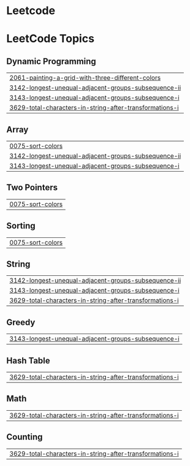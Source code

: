 # Leetcode
<!---LeetCode Topics Start-->
# LeetCode Topics
## Dynamic Programming
|  |
| ------- |
| [2061-painting-a-grid-with-three-different-colors](https://github.com/shahid-sheikh22/Leetcode/tree/master/2061-painting-a-grid-with-three-different-colors) |
| [3142-longest-unequal-adjacent-groups-subsequence-ii](https://github.com/shahid-sheikh22/Leetcode/tree/master/3142-longest-unequal-adjacent-groups-subsequence-ii) |
| [3143-longest-unequal-adjacent-groups-subsequence-i](https://github.com/shahid-sheikh22/Leetcode/tree/master/3143-longest-unequal-adjacent-groups-subsequence-i) |
| [3629-total-characters-in-string-after-transformations-i](https://github.com/shahid-sheikh22/Leetcode/tree/master/3629-total-characters-in-string-after-transformations-i) |
## Array
|  |
| ------- |
| [0075-sort-colors](https://github.com/shahid-sheikh22/Leetcode/tree/master/0075-sort-colors) |
| [3142-longest-unequal-adjacent-groups-subsequence-ii](https://github.com/shahid-sheikh22/Leetcode/tree/master/3142-longest-unequal-adjacent-groups-subsequence-ii) |
| [3143-longest-unequal-adjacent-groups-subsequence-i](https://github.com/shahid-sheikh22/Leetcode/tree/master/3143-longest-unequal-adjacent-groups-subsequence-i) |
## Two Pointers
|  |
| ------- |
| [0075-sort-colors](https://github.com/shahid-sheikh22/Leetcode/tree/master/0075-sort-colors) |
## Sorting
|  |
| ------- |
| [0075-sort-colors](https://github.com/shahid-sheikh22/Leetcode/tree/master/0075-sort-colors) |
## String
|  |
| ------- |
| [3142-longest-unequal-adjacent-groups-subsequence-ii](https://github.com/shahid-sheikh22/Leetcode/tree/master/3142-longest-unequal-adjacent-groups-subsequence-ii) |
| [3143-longest-unequal-adjacent-groups-subsequence-i](https://github.com/shahid-sheikh22/Leetcode/tree/master/3143-longest-unequal-adjacent-groups-subsequence-i) |
| [3629-total-characters-in-string-after-transformations-i](https://github.com/shahid-sheikh22/Leetcode/tree/master/3629-total-characters-in-string-after-transformations-i) |
## Greedy
|  |
| ------- |
| [3143-longest-unequal-adjacent-groups-subsequence-i](https://github.com/shahid-sheikh22/Leetcode/tree/master/3143-longest-unequal-adjacent-groups-subsequence-i) |
## Hash Table
|  |
| ------- |
| [3629-total-characters-in-string-after-transformations-i](https://github.com/shahid-sheikh22/Leetcode/tree/master/3629-total-characters-in-string-after-transformations-i) |
## Math
|  |
| ------- |
| [3629-total-characters-in-string-after-transformations-i](https://github.com/shahid-sheikh22/Leetcode/tree/master/3629-total-characters-in-string-after-transformations-i) |
## Counting
|  |
| ------- |
| [3629-total-characters-in-string-after-transformations-i](https://github.com/shahid-sheikh22/Leetcode/tree/master/3629-total-characters-in-string-after-transformations-i) |
<!---LeetCode Topics End-->